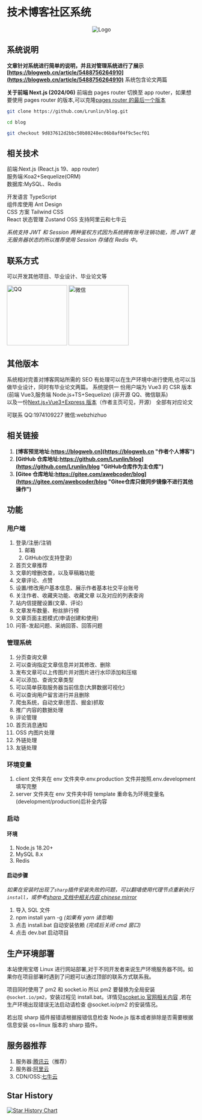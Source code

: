 # 技术博客社区系统

<div align=center>
 <img src="https://blogweb.cn/favicon.svg" alt="Logo" title="Logo" />
</div>

## 系统说明

**文章针对系统进行简单的说明，并且对管理系统进行了展示
[https://blogweb.cn/article/5488756264910](https://blogweb.cn/article/5488756264910)** 系统包含论文两篇

**关于前端 Next.js (2024/06)**
前端由 pages router 切换至 app router，如果想要使用 pages router 的版本,可以克隆[pages router 的最后一个版本](https://github.com/Lrunlin/blog/commit/9d837612d2bbc50b80248ec06b8af04f9c5ecf01)

```bash
git clone https://github.com/Lrunlin/blog.git
```

```bash
cd blog
```

```bash
git checkout 9d837612d2bbc50b80248ec06b8af04f9c5ecf01
```

## 相关技术

前端:Next.js (React.js 19、app router)  
服务端:Koa2+Sequelize(ORM)  
数据库:MySQL、Redis

开发语言 TypeScript  
组件库使用 Ant Design  
CSS 方案 Tailwind CSS  
React 状态管理 Zustand
OSS 支持阿里云和七牛云

_系统支持 JWT 和 Session 两种鉴权方式因为系统拥有账号注销功能，而 JWT 是无服务器状态的所以推荐使用 Session 存储在 Redis 中。_

## 联系方式

可以开发其他项目、毕业设计、毕业论文等

<div>
    <img src="https://disk.blogweb.cn/me/qq.webp"  width=160 alt="QQ">
    <img src="https://disk.blogweb.cn/me/wechat.webp" width=160 alt="微信">
</div>

## 其他版本

系统相对完善对博客网站所需的 SEO 有处理可以在生产环境中进行使用,也可以当做毕业设计，同时有毕业论文两篇。
系统提供一 份用户端为 Vue3 的 CSR 版本(前端 Vue3,服务端 Node.js+TS+Sequelize) (非开源 QQ、微信联系)  
以及一份[Next.js+Vue3+Express 版本](https://github.com/Lrunlin/web_blog "个人博客")（作者主页可见，开源） 全部有对应论文

可联系 QQ:1974109227 微信:webzhizhuo

## 相关链接

1. **[博客预览地址:https://blogweb.cn](https://blogweb.cn "作者个人博客")**
2. **[GitHub 仓库地址:https://github.com/Lrunlin/blog](https://github.com/Lrunlin/blog "GitHub仓库作为主仓库")**
3. **[Gitee 仓库地址:https://gitee.com/awebcoder/blog](https://gitee.com/awebcoder/blog "Gitee仓库只做同步镜像不进行其他操作")**

## 功能

### 用户端

1. 登录/注册/注销
   1. 邮箱
   2. GitHub(仅支持登录)
2. 首页文章推荐
3. 文章的增删改查，以及草稿箱功能
4. 文章评论、点赞
5. 设置/修改用户基本信息、展示作者基本社交平台账号
6. 关注作者、收藏夹功能、收藏文章 以及对应的列表查询
7. 站内信提醒设置(文章、评论)
8. 文章发布数量、粉丝排行榜
9. 文章页面主题模式(申请创建和使用)
10. 问答-发起问题、采纳回答、回答问题

### 管理系统

1. 分页查询文章
2. 可以查询指定文章信息并对其修改、删除
3. 发布文章可以上传图片并对图片进行水印添加和压缩
4. 可以添加、查询文章类型
5. 可以简单获取服务器当前信息(大屏数据可视化)
6. 可以查询用户留言进行并且删除
7. 爬虫系统，自动文章(思否、掘金)抓取
8. 推广内容的数据处理
9. 评论管理
10. 首页消息通知
11. OSS 内图片处理
12. 外链处理
13. 友链处理

### 环境变量

1. client 文件夹在 env 文件夹中.env.production 文件并按照.env.development 填写完整
2. server 文件夹在 env 文件夹中将 template 重命名为环境变量名(development/production)后补全内容

### 启动

#### 环境

1. Node.js 18.20+
2. MySQL 8.x
3. Redis

#### 启动步骤

_如果在安装时出现了`sharp`插件安装失败的问题，可以翻墙使用代理节点重新执行`install`，或参考[sharp 文档中相关内容 chinese mirror](https://sharp.pixelplumbing.com/install#chinese-mirror)_

1. 导入 SQL 文件
2. npm install yarn -g _(如果有 yarn 请忽略)_
3. 点击 install.bat 自动安装依赖 _(完成后关闭 cmd 窗口)_
4. 点击 dev.bat 启动项目

## 生产环境部署

本站使用宝塔 Linux 进行网站部署,对于不同开发者来说生产环境服务器不同。如果你在项目部署时遇到了问题可以通过顶部的联系方式联系我。

项目同时使用了 pm2 和 socket.io 所以 pm2 要替换为全局安装`@socket.io/pm2`，安装过程见 install.bat。详情见[scoket.io 官网相关内容](https://socket.io/zh-CN/docs/v4/pm2/) ,若在生产环境出现错误无法启动请检查 @socket.io/pm2 的安装情况。

若出现 sharp 插件报错请根据报错信息检查 Node.js 版本或者排除是否需要根据信息安装 os=linux 版本的 sharp 插件。

## 服务器推荐

1. 服务器:[腾讯云](https://curl.qcloud.com/VEizLhRn "腾讯云,轻量应用服务器")（推荐）
2. 服务器:[阿里云](https://www.aliyun.com/daily-act/ecs/activity_selection?userCode=46qdmkc0 "阿里云,轻量应用服务器")
3. CDN/OSS:[七牛云](https://s.qiniu.com/NZ3Iz2 "七牛云,CDN,OSS")

## Star History

[![Star History Chart](https://api.star-history.com/svg?repos=Lrunlin/blog&type=Date)](https://star-history.com/#Lrunlin/blog&Date)
